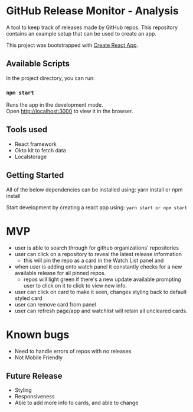 # GitHub Release Monitor - Analysis 

A tool to keep track of releases made by GitHub repos.   This repository contains an example setup that can be used to create an app.

This project was bootstrapped with [Create React App](https://github.com/facebook/create-react-app).

## Available Scripts

In the project directory, you can run:

### `npm start`

Runs the app in the development mode.<br />
Open [http://localhost:3000](http://localhost:3000) to view it in the browser.


## Tools used

* React framework
* Okto kit to fetch data 
* Localstorage


## Getting Started

All of the below dependencies can be installed using: yarn install or npm install

Start development by creating a react app using: `yarn start or npm start`

# MVP
* user is able to search through for github organizations' repositories
* user can click on a repository to reveal the latest release information 
  * this will pin the repo as a card in the Watch List panel and
* when user is adding onto watch panel it constantly checks for a new available release for all pinned repos. 
  * repos will light green if there's a new update available prompting user to click on it to click to view new info. 
* user can click on card to make it seen, changes styling back to default styled card
* user can remove card from panel
* user can refresh page/app and watchlist will retain all uncleared cards. 

# Known bugs
* Need to handle errors of repos with no releases
* Not Mobile Friendly

## Future Release
* Styling
* Responsiveness
* Able to add more info to cards, and able to change 